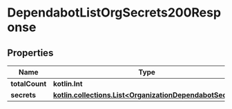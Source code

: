 
# DependabotListOrgSecrets200Response

## Properties
Name | Type | Description | Notes
------------ | ------------- | ------------- | -------------
**totalCount** | **kotlin.Int** |  | 
**secrets** | [**kotlin.collections.List&lt;OrganizationDependabotSecret&gt;**](OrganizationDependabotSecret.md) |  | 



